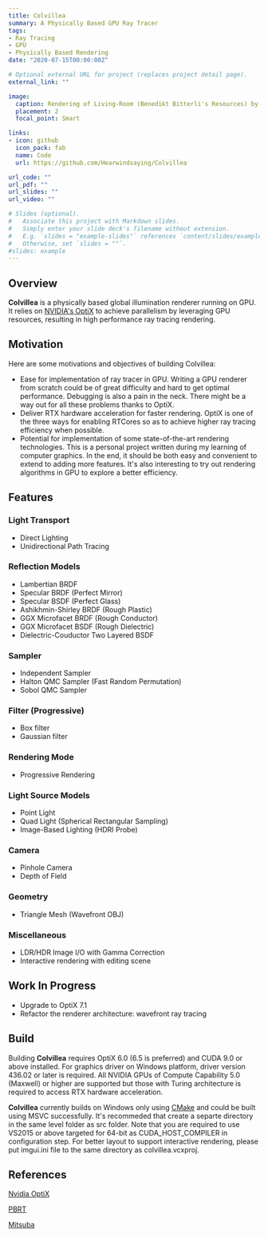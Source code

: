```yaml
---
title: Colvillea
summary: A Physically Based GPU Ray Tracer
tags:
- Ray Tracing
- GPU
- Physically Based Rendering
date: "2020-07-15T00:00:00Z"

# Optional external URL for project (replaces project detail page).
external_link: ""

image:
  caption: Rendering of Living-Room (Benedikt Bitterli's Resources) by Colvillea
  placement: 2
  focal_point: Smart

links:
- icon: github
  icon_pack: fab
  name: Code
  url: https://github.com/Hearwindsaying/Colvillea

url_code: ""
url_pdf: ""
url_slides: ""
url_video: ""

# Slides (optional).
#   Associate this project with Markdown slides.
#   Simply enter your slide deck's filename without extension.
#   E.g. `slides = "example-slides"` references `content/slides/example-slides.md`.
#   Otherwise, set `slides = ""`.
#slides: example
---
```


<!--
# Colvillea
![Dining-room](https://github.com/Hearwindsaying/Colvillea/blob/master/examples/Gallery/dining-room_interactive.jpg)
-->

## Overview
**Colvillea** is a physically based global illumination renderer running on GPU. It relies on [NVIDIA's OptiX](https://developer.nvidia.com/optix) to achieve parallelism by leveraging GPU resources, resulting in high performance ray tracing rendering.

## Motivation
Here are some motivations and objectives of building Colvillea:
 - Ease for implementation of ray tracer in GPU. Writing a GPU renderer from scratch could be of great difficulty and hard to get optimal performance. Debugging is also a pain in the neck. There might be a way out for all these problems thanks to OptiX.
 - Deliver RTX hardware acceleration for faster rendering. OptiX is one of the three ways for enabling RTCores so as to achieve higher ray tracing efficiency when possible.
 - Potential for implementation of some state-of-the-art rendering technologies. This is a personal project written during my learning of computer graphics. In the end, it should be both easy and convenient to extend to adding more features. It's also interesting to try out rendering algorithms in GPU to explore a better efficiency. 

## Features
### Light Transport
 - Direct Lighting
 - Unidirectional Path Tracing

### Reflection Models
 - Lambertian BRDF
 - Specular BRDF (Perfect Mirror)
 - Specular BSDF (Perfect Glass)
 - Ashikhmin-Shirley BRDF (Rough Plastic)
 - GGX Microfacet BRDF (Rough Conductor)
 - GGX Microfacet BSDF (Rough Dielectric)
 - Dielectric-Couductor Two Layered BSDF

### Sampler
 - Independent Sampler
 - Halton QMC Sampler (Fast Random Permutation)    
 - Sobol QMC Sampler

### Filter (Progressive)
 - Box filter
 - Gaussian filter

### Rendering Mode
 - Progressive Rendering

### Light Source Models
 - Point Light
 - Quad Light (Spherical Rectangular Sampling)
 - Image-Based Lighting (HDRI Probe)

### Camera 
 - Pinhole Camera
 - Depth of Field

### Geometry
 - Triangle Mesh (Wavefront OBJ)

### Miscellaneous
 - LDR/HDR Image I/O with Gamma Correction
 - Interactive rendering with editing scene

## Work In Progress
 - Upgrade to OptiX 7.1
 - Refactor the renderer architecture: wavefront ray tracing

## Build
Building **Colvillea** requires OptiX 6.0 (6.5 is preferred) and CUDA 9.0 or above installed. For graphics driver on Windows platform, driver version 436.02 or later is required. All NVIDIA GPUs of Compute Capability 5.0 (Maxwell) or higher are supported but those with Turing architecture is required to access RTX hardware acceleration.

**Colvillea** currently builds on Windows only using [CMake](http://www.cmake.org/download/) and could be built using MSVC successfully. It's recommeded that create a separte directory in the same level folder as src folder. Note that you are required to use VS2015 or above targeted for 64-bit as CUDA_HOST_COMPILER in configuration step.
For better layout to support interactive rendering, please put imgui.ini file to the same directory as colvillea.vcxproj.

## References
[Nvidia OptiX](https://developer.nvidia.com/optix)

[PBRT](https://github.com/mmp/pbrt-v3)

[Mitsuba](https://github.com/mitsuba-renderer/mitsuba)
